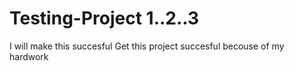 # Testing-Project 1..2..3
I will make this succesful
Get this project succesful becouse of my hardwork

